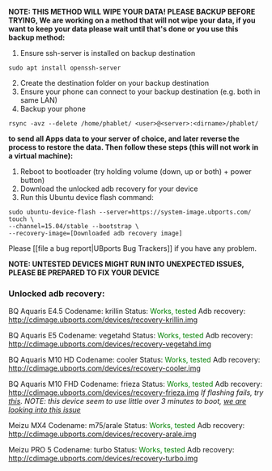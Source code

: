**NOTE: THIS METHOD WILL WIPE YOUR DATA! PLEASE BACKUP BEFORE TRYING, We are working on a method that will not wipe your data, if you want to keep your data please wait until that's done or you use this backup method:**
1. Ensure ssh-server is installed on backup destination
```
sudo apt install openssh-server
```
2. Create the destination folder on your backup destination
3. Ensure your phone can connect to your backup destination (e.g. both in same LAN)
4. Backup your phone
```
rsync -avz --delete /home/phablet/ <user>@<server>:<dirname>/phablet/
```
**to send all Apps data to your server of choice, and later reverse the process to restore the data. Then follow these steps (this will not work in a virtual machine):** 

1. Reboot to bootloader (try holding volume (down, up or both) + power button)
2. Download the unlocked adb recovery for your device
3. Run this Ubuntu device flash command:

```
sudo ubuntu-device-flash --server=https://system-image.ubports.com/ touch \
--channel=15.04/stable --bootstrap \
--recovery-image=[Downloaded adb recovery image]
```

Please [[file a bug report|UBports Bug Trackers]] if you have any problem.

**NOTE: UNTESTED DEVICES MIGHT RUN INTO UNEXPECTED ISSUES, PLEASE BE PREPARED TO FIX YOUR DEVICE**

### Unlocked adb recovery:

BQ Aquaris E4.5
Codename: krillin
Status: <span style="color:green">Works, tested</span>
Adb recovery: http://cdimage.ubports.com/devices/recovery-krillin.img

BQ Aquaris E5
Codename: vegetahd
Status: <span style="color:green">Works, tested</span>
Adb recovery: http://cdimage.ubports.com/devices/recovery-vegetahd.img

BQ Aquaris M10 HD
Codename: cooler
Status: <span style="color:green">Works, tested</span>
Adb recovery: http://cdimage.ubports.com/devices/recovery-cooler.img

BQ Aquaris M10 FHD
Codename: frieza
Status: <span style="color:green">Works, tested</span>
Adb recovery: http://cdimage.ubports.com/devices/recovery-frieza.img
*If flashing fails, try [this](https://forums.ubports.com/topic/263/can-t-get-the-m10-fhd-to-take-the-flash/3).*
*NOTE: this device seem to use little over 3 minutes to boot, [we are looking into this issue](https://github.com/ubports/ubports-touch/issues/53)*

Meizu MX4
Codename: m75/arale
Status: <span style="color:green">Works, tested</span>
Adb recovery: http://cdimage.ubports.com/devices/recovery-arale.img

Meizu PRO 5
Codename: turbo
Status: <span style="color:green">Works, tested</span>
Adb recovery: http://cdimage.ubports.com/devices/recovery-turbo.img
